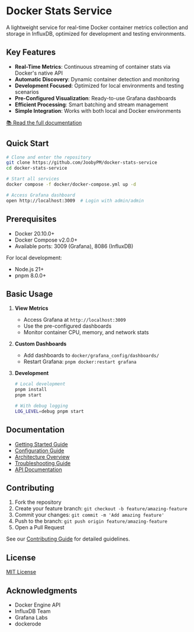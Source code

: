 # Docker Stats Service

A lightweight service for real-time Docker container metrics collection and storage in InfluxDB, optimized for development and testing environments.

## Key Features

- **Real-Time Metrics**: Continuous streaming of container stats via Docker's native API
- **Automatic Discovery**: Dynamic container detection and monitoring
- **Development Focused**: Optimized for local environments and testing scenarios
- **Pre-Configured Visualization**: Ready-to-use Grafana dashboards
- **Efficient Processing**: Smart batching and stream management
- **Simple Integration**: Works with both local and Docker environments

[📚 Read the full documentation](docs/index.md)

## Quick Start

```bash
# Clone and enter the repository
git clone https://github.com/JoobyPM/docker-stats-service
cd docker-stats-service

# Start all services
docker compose -f docker/docker-compose.yml up -d

# Access Grafana dashboard
open http://localhost:3009  # Login with admin/admin
```

## Prerequisites

- Docker 20.10.0+
- Docker Compose v2.0.0+
- Available ports: 3009 (Grafana), 8086 (InfluxDB)

For local development:

- Node.js 21+
- pnpm 8.0.0+

## Basic Usage

1. **View Metrics**

   - Access Grafana at `http://localhost:3009`
   - Use the pre-configured dashboards
   - Monitor container CPU, memory, and network stats

2. **Custom Dashboards**

   - Add dashboards to `docker/grafana_config/dashboards/`
   - Restart Grafana: `pnpm docker:restart grafana`

3. **Development**

   ```bash
   # Local development
   pnpm install
   pnpm start

   # With debug logging
   LOG_LEVEL=debug pnpm start
   ```

## Documentation

- [Getting Started Guide](docs/getting-started.md)
- [Configuration Guide](docs/configuration.md)
- [Architecture Overview](docs/architecture/README.md)
- [Troubleshooting Guide](docs/troubleshooting.md)
- [API Documentation](docs/api/README.md)

## Contributing

1. Fork the repository
2. Create your feature branch: `git checkout -b feature/amazing-feature`
3. Commit your changes: `git commit -m 'Add amazing feature'`
4. Push to the branch: `git push origin feature/amazing-feature`
5. Open a Pull Request

See our [Contributing Guide](docs/contributing.md) for detailed guidelines.

## License

[MIT License](LICENSE.md)

## Acknowledgments

- Docker Engine API
- InfluxDB Team
- Grafana Labs
- dockerode
